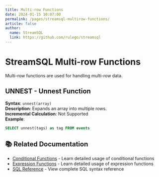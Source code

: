```yaml
---
title: Multi-row Functions
date: 2024-01-15 10:07:00
permalink: /pages/streamsql-multirow-functions/
article: false
author: 
  name: StreamSQL
  link: https://github.com/rulego/streamsql
---
```


# StreamSQL Multi-row Functions

Multi-row functions are used for handling multi-row data.

## UNNEST - Unnest Function
**Syntax**: `unnest(array)`  
**Description**: Expands an array into multiple rows.  
**Incremental Calculation**: Not Supported  
**Example**:
```sql
SELECT unnest(tags) as tag FROM events
```

## 📚 Related Documentation

- [Conditional Functions](/en/pages/streamsql-conditional-functions/) - Learn detailed usage of conditional functions
- [Expression Functions](/en/pages/streamsql-expression-functions/) - Learn detailed usage of expression functions
- [SQL Reference](/en/pages/streamsql-sql/) - View complete SQL syntax reference